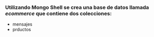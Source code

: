 ### Utilizando Mongo Shell se crea una base de datos llamada _ecommerce_ que contiene dos colecciones:

- mensajes
- prductos